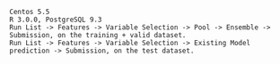     Centos 5.5
    R 3.0.0, PostgreSQL 9.3
    Run List -> Features -> Variable Selection -> Pool -> Ensemble -> Submission, on the training + valid dataset.
    Run List -> Features -> Variable Selection -> Existing Model prediction -> Submission, on the test dataset.